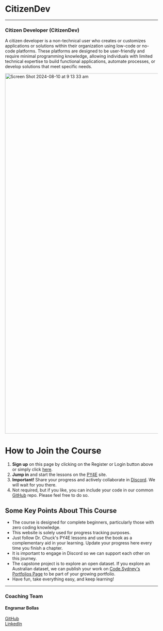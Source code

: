 # CitizenDev

---
### Citizen Developer (CitizenDev)

A citizen developer is a non-technical user who creates or customizes applications or solutions within their organization using low-code or no-code platforms. These platforms are designed to be user-friendly and require minimal programming knowledge, allowing individuals with limited technical expertise to build functional applications, automate processes, or develop solutions that meet specific needs.

<img width="1186" alt="Screen Shot 2024-08-10 at 9 13 33 am" src="https://github.com/user-attachments/assets/5768531f-28d6-471c-81f8-564d3b35040a">

# How to Join the Course

1. **Sign up** on this page by clicking on the Register or Login button above or simply click [here](https://citizendev.code.sydney/py4e).
2. **Jump in** and start the lessons on the [PY4E](https://www.py4e.com/lessons) site.
3. **Important!** Share your progress and actively collaborate in [Discord](https://discord.com/invite/buDgydz7J9). We will wait for you there.
4. Not required, but if you like, you can include your code in our common [GitHub](https://github.com/codesydney/citizendev-src) repo. Please feel free to do so.

## Some Key Points About This Course

- The course is designed for complete beginners, particularly those with zero coding knowledge.
- This website is solely used for progress tracking purposes.
- Just follow Dr. Chuck's PY4E lessons and use the book as a complementary aid in your learning. Update your progress here every time you finish a chapter.
- It is important to engage in Discord so we can support each other on this journey.
- The capstone project is to explore an open dataset. If you explore an Australian dataset, we can publish your work on [Code.Sydney's Portfolios Page](https://www.code.sydney/portfolios) to be part of your growing portfolio.
- Have fun, take everything easy, and keep learning!

---
### Coaching Team
#### Engramar Bollas <br/>
[GitHub](https://github.com/engramar) <br/>
[LinkedIn](https://www.linkedin.com/in/engramarbollas/) <br/>
